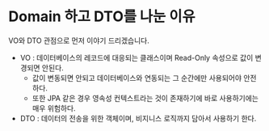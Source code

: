 # Domain 하고 DTO를 나눈 이유     
VO와 DTO 관점으로 먼저 이야기 드리겠습니다.      
    
* VO : 데이터베이스의 레코드에 대응되는 클래스이며 Read-Only 속성으로 값이 변경되면 안된다.   
  * 값이 변동되면 안되고 데이터베이스와 연동되는 그 순간에만 사용되어야 안전하다.   
  * 또한 JPA 같은 경우 영속성 컨텍스트라는 것이 존재하기에 바로 사용하기에는 매우 위험하다.   
* DTO : 데이터의 전송을 위한 객체이며, 비지니스 로직까지 담아서 사용하기 한다.    

